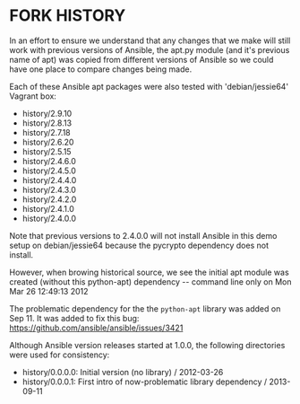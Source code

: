 FORK HISTORY
============

In an effort to ensure we understand that any changes that we make will still
work with previous versions of Ansible, the apt.py module (and it's previous
name of apt) was copied from different versions of Ansible so we could have one
place to compare changes being made.

Each of these Ansible apt packages were also tested with 'debian/jessie64'
Vagrant box:

* history/2.9.10
* history/2.8.13
* history/2.7.18
* history/2.6.20
* history/2.5.15
* history/2.4.6.0
* history/2.4.5.0
* history/2.4.4.0
* history/2.4.3.0
* history/2.4.2.0
* history/2.4.1.0
* history/2.4.0.0

Note that previous versions to 2.4.0.0 will not install Ansible in this demo
setup on debian/jessie64 because the pycrypto dependency does not install.


However, when browing historical source, we see the initial apt module was
created (without this python-apt) dependency -- command line only on 
Mon Mar 26 12:49:13 2012

The problematic dependency for the the `python-apt` library was added on Sep 11.
It was added to fix this bug:
https://github.com/ansible/ansible/issues/3421

Although Ansible version releases started at 1.0.0, the following directories
were used for consistency:

* history/0.0.0.0: Initial version (no library) / 2012-03-26 
* history/0.0.0.1: First intro of now-problematic library dependency / 2013-09-11

